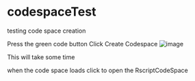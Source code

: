# codespaceTest
testing code space creation

Press the green code button
Click Create Codespace
![image](https://github.com/ADK-OPT/codespaceTest/assets/114499769/257c9809-0cd3-4cdb-b3ce-79f8d583767e)

This will take some time

when the code space loads click to open the RscriptCodeSpace

